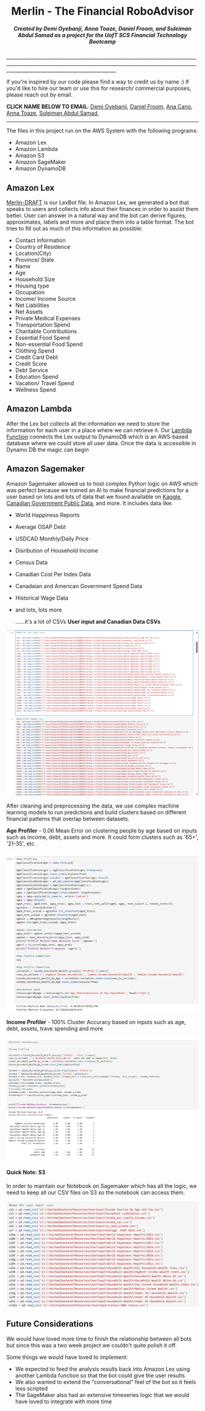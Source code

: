 
<div align="center">

# Merlin - The Financial RoboAdvisor
##### Created by **Demi Oyebanji**, **Anna Toaze**, **Daniel Froom**, and **Suleiman Abdul Samad** as a project for the **UofT SCS Financial Technology Bootcamp**
</div>
_________________________________________________________________________________________________________________________________________________________________________________________________________

If you're inspired by our code please find a way to credit us by name :)
If you'd like to hire our team or use this for research/ commercial purposes, please reach out by email.

**CLICK NAME BELOW TO EMAIL**:
[Demi Oyebanji](mailto:oluwademiladeoyebanji@outlook.com),
[Daniel Froom](mailto:danifroom@gmail.com),
[Ana Cano](mailto:anacanoht@gmail.com),
[Anna Toaze](mailto:anna.tz@live.com),
[Suleiman Abdul Samad](mailto:issakdanlity@gmail.com),

_____________________________________________________________________________________________________

The files in this project run on the AWS System with the following programs:
* Amazon Lex
* Amazon Lambda
* Amazon S3
* Amazon SageMaker
* Amazon DynamoDB


## Amazon Lex

[Merlin-DRAFT](Merlin-DRAFT-16SXMQ5ZXR-LexJson.zip) is our LexBot file. In Amazon Lex, we generated a bot that speaks to users and collects info about their finances in order to assist them better. User can answer in a natural way and the bot can derive figures, approximates, labels and more and place them into a table format. The bot tries to fill out as much of this information as possible:
* Contact Information
* Country of Residence
* Location(City)
* Province/ State
* Name
* Age
* Household Size
* Housing type
* Occupation
* Income/ Income Source
* Net Liabilities
* Net Assets
* Private Medical Expenses
* Transportation Spend
* Charitable Contributions
* Essential Food Spend
* Non-essential Food Spend
* Clothing Spend
* Credit Card Debt
* Credit Score
* Debt Service
* Education Spend
* Vacation/ Travel Spend
* Wellness Spend

## Amazon Lambda

After the Lex bot collects all the information we need to store the information for each user in a place where we can retrieve it. Our [Lambda Function](lextodb.py) connects the Lex output to DynamoDB which is an AWS-based database where we could store all user data. Once the data is accessible in Dynamo DB the magic can begin


## Amazon Sagemaker

Amazon Sagemaker allowed us to host complex Python logic on AWS which was perfect because we trained an AI to make financial predictions for a user based on lots and lots of data that we found available on [Kaggle](https://www.kaggle.com), [Canadian Government Public Data](https://search.open.canada.ca/opendata/), and more.  It includes data like:
* World Happiness Reports
* Average OSAP Debt
* USDCAD Monthly/Daily Price
* Disribution of Household Income
* Census Data
* Canadian Cost Per Index Data
* Canadaian and American Government Spend Data
* Historical Wage Data
* and lots, lots more

  ......it's a lot of CSVs
**User input and Canadian Data CSVs**

![image](Resources/CSVFiles.png)

After cleaning and preprocessing the data, we use complex machine learning models to run predictions and build clusters based on different financial patterns that overlap between datasets. 

**Age Profiler** - 0.06 Mean Error on clustering people by age based on inputs such as income, debt, assets and more. It could form clusters such as '65+', '21-35', etc.

![image](Resources/AgeProfiler.png)


**Income Profiler** - 100% Cluster Accuracy based on inputs such as age, debt, assets, trave spending and more

![image](Resources/IncomeProfiler.png)

#### Quick Note: S3
In order to maintain our Notebook on Sagemaker which has all the logic, we need to keep all our CSV files on S3 so the notebook can access them. 

![image](Resources/SagemakerCSV.png)



## Future Considerations

We would have loved more time to finish the relationship between all bots but since this was a two week project we couldn't quite polish it off. 

Some things we would have loved to implement:

* We expected to feed the analysis results back into Amazon Lex using another Lambda function so that the bot could give the user results
* We also wanted to extend the "conversational" feel of the bot so it feels less scripted
* The SageMaker also had an extensive timeseries logic that we would have loved to integrate with more time


